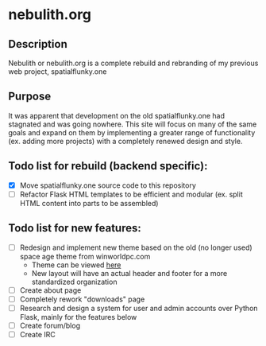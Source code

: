 # nebulith.org
## Description
Nebulith or nebulith.org is a complete rebuild and rebranding of my previous web project, spatialflunky.one
## Purpose
It was apparent that development on the old spatialflunky.one had stagnated and was going nowhere. This site will focus on many of the same goals and expand on them by implementing a greater range of functionality (ex. adding more projects) with a completely renewed design and style.
## Todo list for rebuild (backend specific):
- [x] Move spatialflunky.one source code to this repository
- [ ] Refactor Flask HTML templates to be efficient and modular (ex. split HTML content into parts to be assembled)
## Todo list for new features:
- [ ] Redesign and implement new theme based on the old (no longer used) space age theme from winworldpc.com
  - Theme can be viewed [here](https://web.archive.org/web/20160313224804/https://winworldpc.com/)
  - New layout will have an actual header and footer for a more standardized organization
- [ ] Create about page
- [ ] Completely rework "downloads" page
- [ ] Research and design a system for user and admin accounts over Python Flask, mainly for the features below
- [ ] Create forum/blog
- [ ] Create IRC
